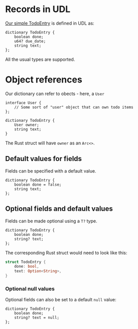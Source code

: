 # Records in UDL

[Our simple TodoEntry](../types/records.md) is defined in UDL as:

```idl
dictionary TodoEntry {
    boolean done;
    u64? due_date;
    string text;
};
```

All the usual types are supported.

# Object references

Our dictionary can refer to obects - here, a `User`

```idl
interface User {
    // Some sort of "user" object that can own todo items
};

dictionary TodoEntry {
    User owner;
    string text;
}
```

The Rust struct will have `owner` as an `Arc<>`.

## Default values for fields

Fields can be specified with a default value.

```idl
dictionary TodoEntry {
    boolean done = false;
    string text;
};
```

## Optional fields and default values

Fields can be made optional using a `T?` type.

```idl
dictionary TodoEntry {
    boolean done;
    string? text;
};
```

The corresponding Rust struct would need to look like this:

```rust
struct TodoEntry {
    done: bool,
    text: Option<String>,
}
```

### Optional null values

Optional fields can also be set to a default `null` value:

```idl
dictionary TodoEntry {
    boolean done;
    string? text = null;
};
```

